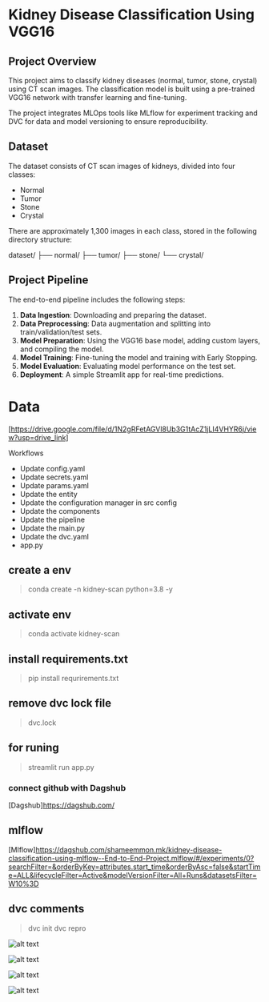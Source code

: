 
# Kidney Disease Classification Using VGG16 

## Project Overview
This project aims to classify kidney diseases (normal, tumor, stone, crystal) using CT scan images. The classification model is built using a pre-trained VGG16 network with transfer learning and fine-tuning.

The project integrates MLOps tools like MLflow for experiment tracking and DVC for data and model versioning to ensure reproducibility.

## Dataset
The dataset consists of CT scan images of kidneys, divided into four classes:
- Normal
- Tumor
- Stone
- Crystal

There are approximately 1,300 images in each class, stored in the following directory structure:

dataset/ ├── normal/ ├── tumor/ ├── stone/ └── crystal/




## Project Pipeline
The end-to-end pipeline includes the following steps:
1. **Data Ingestion**: Downloading and preparing the dataset.
2. **Data Preprocessing**: Data augmentation and splitting into train/validation/test sets.
3. **Model Preparation**: Using the VGG16 base model, adding custom layers, and compiling the model.
4. **Model Training**: Fine-tuning the model and training with Early Stopping.
5. **Model Evaluation**: Evaluating model performance on the test set.
6. **Deployment**: A simple Streamlit app for real-time predictions.


# Data 
[https://drive.google.com/file/d/1N2gRFetAGVl8Ub3G1tAcZ1jLI4VHYR6j/view?usp=drive_link]


Workflows 

- Update config.yaml
- Update secrets.yaml 
- Update params.yaml
- Update the entity
- Update the configuration manager in src config
- Update the components
- Update the pipeline
- Update the main.py
- Update the dvc.yaml
- app.py

## create a env 

> conda create -n kidney-scan python=3.8 -y

## activate env 

> conda activate kidney-scan

## install requirements.txt


> pip install requrirements.txt



## remove dvc lock file 

>dvc.lock


## for runing 

> streamlit run app.py


### connect github with Dagshub 

[Dagshub]https://dagshub.com/


## mlflow 

[Mlflow]https://dagshub.com/shameemmon.mk/kidney-disease-classification-using-mlflow--End-to-End-Project.mlflow/#/experiments/0?searchFilter=&orderByKey=attributes.start_time&orderByAsc=false&startTime=ALL&lifecycleFilter=Active&modelVersionFilter=All+Runs&datasetsFilter=W10%3D



## dvc comments
> dvc init 
> dvc repro




![alt text](https://github.com/shameem11/kidney-disease-ct-scan-deep-learning--End-to-End-Project/blob/main/Media/Screenshot%20from%202024-09-26%2013-56-24.png)


![alt text](https://github.com/shameem11/kidney-disease-ct-scan-deep-learning--End-to-End-Project/blob/main/Media/Screenshot%20from%202024-09-26%2013-56-37.png)



![alt text](https://github.com/shameem11/kidney-disease-ct-scan-deep-learning--End-to-End-Project/blob/main/Media/Screenshot%20from%202024-09-26%2013-56-51.png)


![alt text](https://github.com/shameem11/kidney-disease-ct-scan-deep-learning--End-to-End-Project/blob/main/Media/Screenshot%20from%202024-09-26%2014-13-06.png)
